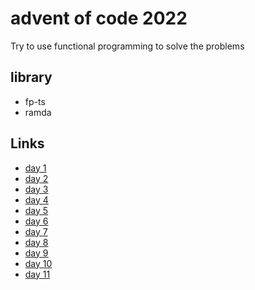 # advent of code 2022

Try to use functional programming to solve the problems

## library
- fp-ts
- ramda


## Links
- [day 1](./day-1/index.ts)
- [day 2](./day-2/index.ts)
- [day 3](./day-3/index.ts)
- [day 4](./day-4/index.ts)
- [day 5](./day-5/index.ts)
- [day 6](./day-6/index.ts)
- [day 7](./day-7/index.ts)
- [day 8](./day-8/index.ts)
- [day 9](./day-9/index.ts)
- [day 10](./day-10/index.ts)
- [day 11](./day-11/index.ts)